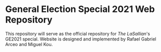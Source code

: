 # General Election Special 2021 Web Repository 
This repository will serve as the official repository for _The LaSallian_'s GE2021 special.
Website is designed and implemented by Rafael Gabriel Arceo and Miguel Kou. 
